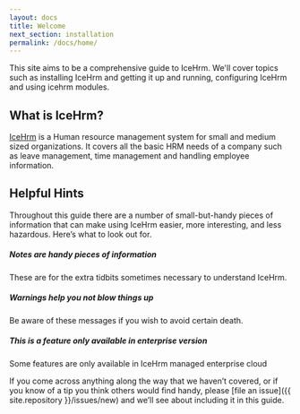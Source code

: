 ```yaml
---
layout: docs
title: Welcome
next_section: installation
permalink: /docs/home/
---
```


This site aims to be a comprehensive guide to IceHrm. We'll cover topics such
as installing IceHrm and getting it up and running, configuring IceHrm and
using icehrm modules.

## What is IceHrm?

[IceHrm](http://icehrm.com) is a Human resource management system for small and medium sized organizations. 
It covers all the basic HRM needs of a company such as leave management, time management and  handling employee information.

## Helpful Hints

Throughout this guide there are a number of small-but-handy pieces of
information that can make using IceHrm easier, more interesting, and less
hazardous. Here’s what to look out for.


<div class="note info">
  <h5>Notes are handy pieces of information</h5>
  <p>These are for the extra tidbits sometimes necessary to understand
     IceHrm.</p>
</div>

<div class="note warning">
  <h5>Warnings help you not blow things up</h5>
  <p>Be aware of these messages if you wish to avoid certain death.</p>
</div>

<div class="note unreleased">
  <h5>This is a feature only available in enterprise version</h5>
  <p>Some features are only available in IceHrm managed enterprise cloud</p>
</div>

If you come across anything along the way that we haven’t covered, or if you
know of a tip you think others would find handy, please [file an
issue]({{ site.repository }}/issues/new) and we’ll see about
including it in this guide.
